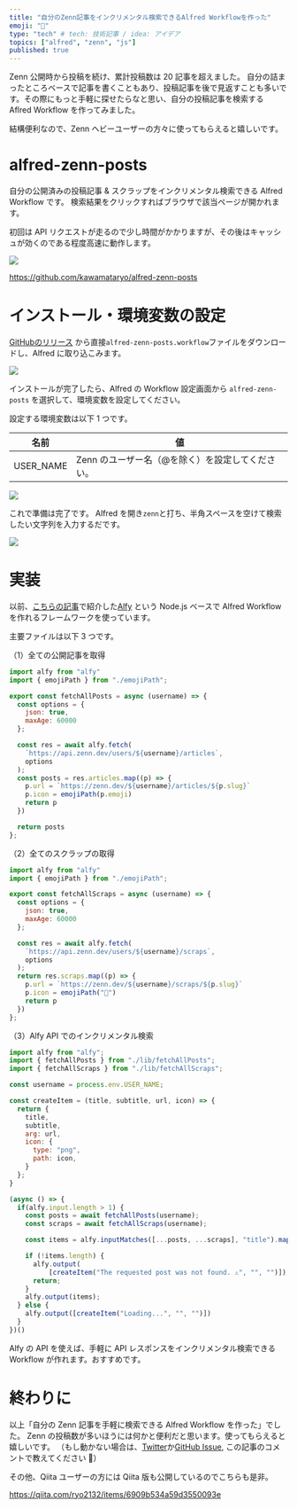 ```yaml
---
title: "自分のZenn記事をインクリメンタル検索できるAlfred Workflowを作った"
emoji: "🔎"
type: "tech" # tech: 技術記事 / idea: アイデア
topics: ["alfred", "zenn", "js"]
published: true
---
```


Zenn 公開時から投稿を続け、累計投稿数は 20 記事を超えました。
自分の詰まったところベースで記事を書くこともあり、投稿記事を後で見返すことも多いです。その際にもっと手軽に探せたらなと思い、自分の投稿記事を検索する Aflred Workflow を作ってみました。

結構便利なので、Zenn ヘビーユーザーの方々に使ってもらえると嬉しいです。

# alfred-zenn-posts

自分の公開済みの投稿記事 & スクラップをインクリメンタル検索できる Alfred Workflow です。
検索結果をクリックすればブラウザで該当ページが開かれます。

初回は API リクエストが走るので少し時間がかかりますが、その後はキャッシュが効くのである程度高速に動作します。

![](https://i.gyazo.com/aec9563c479ab859572b59e81638d93f.gif)

https://github.com/kawamataryo/alfred-zenn-posts

# インストール・環境変数の設定

[GitHubのリリース](https://github.com/kawamataryo/alfred-zenn-posts/releases) から直接`alfred-zenn-posts.workflow`ファイルをダウンロードし、Alfred に取り込こみます。

![](https://i.gyazo.com/5dabe1ad82faac8da2f515041afe939c.png)


インストールが完了したら、Alfred の Workflow 設定画面から `alfred-zenn-posts` を選択して、環境変数を設定してください。


設定する環境変数は以下 1 つです。

|名前|値|
|---|---|
|USER_NAME | Zenn のユーザー名（@を除く）を設定してください。|

![](https://i.gyazo.com/981c410c2f98c0a0ec4592362ef00ee5.png)


これで準備は完了です。
Alfred を開き`zenn`と打ち、半角スペースを空けて検索したい文字列を入力するだです。

![](https://i.gyazo.com/aec9563c479ab859572b59e81638d93f.gif)

# 実装

以前、[こちらの記事](https://qiita.com/ryo2132/items/358ce9d4baa8a8a27092)で紹介した[Alfy](https://github.com/sindresorhus/alfy) という Node.js ベースで Alfred Workflow を作れるフレームワークを使っています。

主要ファイルは以下 3 つです。

（1）全ての公開記事を取得

```js:lib/fetchAllPosts.js
import alfy from "alfy"
import { emojiPath } from "./emojiPath";

export const fetchAllPosts = async (username) => {
  const options = {
    json: true,
    maxAge: 60000
  };

  const res = await alfy.fetch(
    `https://api.zenn.dev/users/${username}/articles`,
    options
  );
  const posts = res.articles.map((p) => {
    p.url = `https://zenn.dev/${username}/articles/${p.slug}`
    p.icon = emojiPath(p.emoji)
    return p
  })

  return posts
};

```

（2）全てのスクラップの取得

```js:lib/fetchAllScraps.js
import alfy from "alfy"
import { emojiPath } from "./emojiPath";

export const fetchAllScraps = async (username) => {
  const options = {
    json: true,
    maxAge: 60000
  };

  const res = await alfy.fetch(
    `https://api.zenn.dev/users/${username}/scraps`,
    options
  );
  return res.scraps.map((p) => {
    p.url = `https://zenn.dev/${username}/scraps/${p.slug}`
    p.icon = emojiPath("📑")
    return p
  })
};
```

（3）Alfy API でのインクリメンタル検索

```js:lib/index.js
import alfy from "alfy";
import { fetchAllPosts } from "./lib/fetchAllPosts";
import { fetchAllScraps } from "./lib/fetchAllScraps";

const username = process.env.USER_NAME;

const createItem = (title, subtitle, url, icon) => {
  return {
    title,
    subtitle,
    arg: url,
    icon: {
      type: "png",
      path: icon,
    }
  };
}

(async () => {
  if(alfy.input.length > 1) {
    const posts = await fetchAllPosts(username);
    const scraps = await fetchAllScraps(username);

    const items = alfy.inputMatches([...posts, ...scraps], "title").map((p) => createItem(p.title, p.url, p.url, p.icon));

    if (!items.length) {
      alfy.output(
          [createItem("The requested post was not found. ⚠️", "", "")]);
      return;
    }
    alfy.output(items);
  } else {
    alfy.output([createItem("Loading...", "", "")])
  }
})()
```

Alfy の API を使えば、手軽に API レスポンスをインクリメンタル検索できる Workflow が作れます。おすすめです。

# 終わりに

以上「自分の Zenn 記事を手軽に検索できる Alfred Workflow を作った」でした。
Zenn の投稿数が多いほうには何かと便利だと思います。使ってもらえると嬉しいです。
（もし動かない場合は、[Twitter](https://twitter.com/KawamataRyo)か[GitHub Issue](https://github.com/kawamataryo/alfred-zenn-posts/issues), この記事のコメントで教えてください :pray:）

その他、Qiita ユーザーの方には Qiita 版も公開しているのでこちらも是非。

https://qiita.com/ryo2132/items/6909b534a59d3550093e